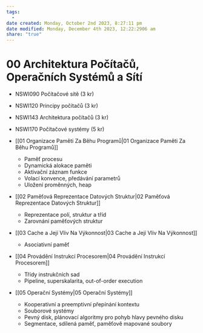 ```yaml
---
tags:
  - 
date created: Monday, October 2nd 2023, 8:27:11 pm
date modified: Monday, December 4th 2023, 12:22:2906 am
share: "true"
---
```


# 00 Architektura Počítačů, Operačních Systémů a Sítí

- NSWI090 Počítačové sítě (3 kr)
- NSWI120 Principy počítačů (3 kr)
- NSWI143 Architektura počítačů (3 kr)
- NSWI170 Počítačové systémy (5 kr)

- [[01 Organizace Paměti Za Běhu Programů|01 Organizace Paměti Za Běhu Programů]]
	- Paměť procesu
	- Dynamická alokace paměti
	- Aktivační záznam funkce
	- Volací konvence, předávání parametrů
	- Uložení proměnných, heap
- [[02 Paměťová Reprezentace Datových Struktur|02 Paměťová Reprezentace Datových Struktur]]
	- Reprezentace polí, struktur a tříd
	- Zarovnání paměťových struktur
- [[03 Cache a Její Vliv Na Výkonnost|03 Cache a Její Vliv Na Výkonnost]]
	- Asociativní paměť
- [[04 Provádění Instrukcí Procesorem|04 Provádění Instrukcí Procesorem]]
	- Třídy instrukčních sad
	- Pipeline, superskalarita, out-of-order execution
- [[05 Operační Systémy|05 Operační Systémy]]
	- Kooperativní a preemptivní přepínání kontextu
	- Souborové systémy
	- Pevný disk, plánovací algoritmy pro pohyb hlavy pevného disku
	- Segmentace, sdílená paměť, paměťově mapované soubory